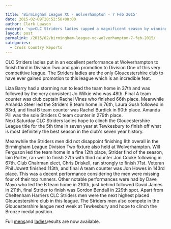 ```yaml
---

title: 'Birmingham League XC - Wolverhampton - 7 Feb 2015'
date: 2015-02-09T20:52:58+00:00
author: Clark Lawson
excerpt: '<p>CLC Striders ladies capped a magnificent season by winning promotion to Division One in the Midland Cross Country League.</p>'
layout: post
permalink: /2015/02/birmingham-league-xc-wolverhampton-7-feb-2015/
categories:
  - Cross Country Reports
---
```

CLC Striders ladies put in an excellent performance at Wolverhampton to finish third in Division Two and gain promotion to Division One of this very competitive league. The Striders ladies are the only Gloucestershire club to have ever gained promotion to this league which is an incredible feat.

Liza Barry had a storming run to lead the team home in 37th and was followed by the very consistent Jo Wilkie who was 48th. Final A team counter was club captain Rachel Vines who finished 66th place. Meanwhile Amanda Steer led the Striders B team home in 76th, Laura Gush followed in 83rd, and final B team counter was Rachel Burdick in 90th place. Amanda Pill was the sole Striders C team counter in 279th place.  
Next Saturday CLC Striders ladies hope to clinch the Gloucestershire League title for the 5th time in seven year at Tewkesbury to finish off what is most definitely the best season in the club's seven year history.

Meanwhile the Striders men did not disappoint finishing 8th overall in the Birmingham League Division Two fixture also held at Wolverhampton. Will Ferguson led the team home in a fine 12th place, Strider find of the season, Iain Porter, ran well to finish 27th with third counter Jon Cooke following in 67th. Club Chairman elect, Chris Driskell, ran strongly to finish 71st. Veteran Phil Jowett finished 113th, and final A team counter was Jon Howes in 143rd place. This was a decent performance considering the men were missing four of their top runners. Other notable performances were had by Dave Mayo who led the B team home in 210th, just behind followed David James in 211th, final Strider to finish was Gordon Bendall in 229th spot. Apart from Cheltenham Harriers CLC Striders men were the next highest placed Gloucestershire club in this league. The Striders men also compete in the Gloucestershire league next week at Tewkesbury and hope to clinch the Bronze medal position. 

Full <a href="https://www.birminghamccleague.co.uk/images/stories/bdccl/articlepdfs/XC_League_Archive/2014-15/2015-02-07-M2.pdf" target="_blank" rel="nofollow">mens</a>and <a href="https://www.midlandathletics.org.uk/PDFS/2015_RES_150207_MWCCL_Fixture4.pdf" target="_blank" rel="nofollow">ladies</a>results are now available.
